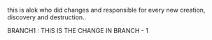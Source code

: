 this is alok who did changes and responsible for every new creation, discovery and destruction..


BRANCH1 : THIS IS THE CHANGE IN BRANCH - 1
